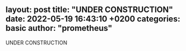 layout: post
title:  "UNDER CONSTRUCTION"
date:   2022-05-19 16:43:10 +0200
categories: basic
author: "prometheus"
---

UNDER CONSTRUCTION
